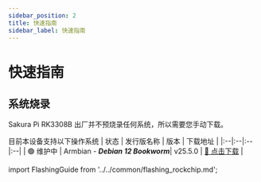 ```yaml
---
sidebar_position: 2
title: 快速指南
sidebar_label: 快速指南
---
```


# 快速指南

## 系统烧录
Sakura Pi RK3308B 出厂并不预烧录任何系统，所以需要您手动下载。

目前本设备支持以下操作系统
| 状态 | 发行版名称 | 版本 | 下载地址 |
|:--|:--|:--|:--|
| 🟢 维护中  | Armbian - _**Debian 12 Bookworm**_| v25.5.0 | [🔗 点击下载](https://dl.armbian.com/sakurapi-rk3308b/Bookworm_current_minimal) |

import FlashingGuide from '../../common/flashing_rockchip.md';

<FlashingGuide />
